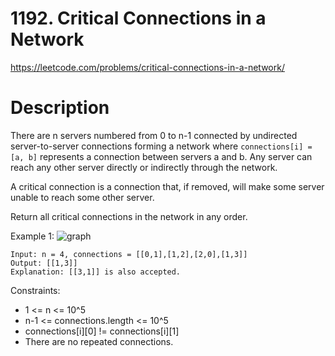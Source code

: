 # 1192. Critical Connections in a Network

https://leetcode.com/problems/critical-connections-in-a-network/

# Description

There are n servers numbered from 0 to n-1 connected by undirected 
server-to-server connections forming a network where `connections[i] = [a, b]` 
represents a connection between servers a and b. Any server can reach any 
other server directly or indirectly through the network.

A critical connection is a connection that, if removed, 
will make some server unable to reach some other server.

Return all critical connections in the network in any order.

Example 1:
![graph](https://assets.leetcode.com/uploads/2019/09/03/1537_ex1_2.png)

```
Input: n = 4, connections = [[0,1],[1,2],[2,0],[1,3]]
Output: [[1,3]]
Explanation: [[3,1]] is also accepted.
```

Constraints:
- 1 <= n <= 10^5
- n-1 <= connections.length <= 10^5
- connections[i][0] != connections[i][1]
- There are no repeated connections.

